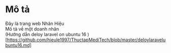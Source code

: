 # Mô tả
Đây là trang web Nhân Hiệu   
Mô tả về một doanh nhân  
(Hướng dẫn deloy laravel on ubuntu 16 )[https://github.com/hieule1997/ThuctapMediTech/blob/master/deloylaravelubuntu16.md]
